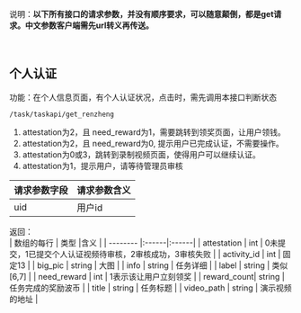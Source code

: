 说明：**以下所有接口的请求参数，并没有顺序要求，可以随意颠倒，都是get请求。中文参数客户端需先url转义再传送。**


<br> 

## 个人认证

功能：在个人信息页面，有个人认证状况，点击时，需先调用本接口判断状态
~~~
/task/taskapi/get_renzheng
~~~

1. attestation为2，且     need_reward为1，需要跳转到领奖页面，让用户领钱。
1. attestation为2，且     need_reward为0, 提示用户已完成认证，不需要操作。
1. attestation为0或3，跳转到录制视频页面，使得用户可以继续认证。
1. attestation为1，提示用户，请等待管理员审核  



| 请求参数字段        | 请求参数含义  |
| -------- |:------|
|uid         |  用户id|


返回：   
| 数组的每行        | 类型 |含义  |
| -------- |:------|:------|
| attestation | int    | 0未提交，1已提交个人认证视频待审核，2审核成功，3审核失败 |
| activity_id | int    | 固定13 |
| big_pic     | string | 大图 |
| info        | string | 任务详细 |
| label       | string | 类似[6,7] |
| need_reward | int | 1表示该让用户立刻领奖 |
| reward_count| string | 任务完成的奖励波币 |
| title       | string | 任务标题 |
| video_path  | string | 演示视频的地址 |











